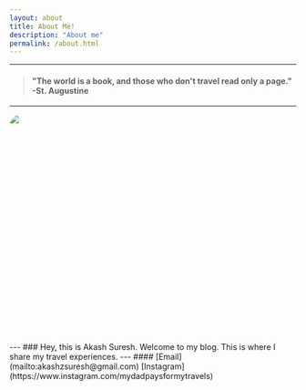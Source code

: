 ```yaml
---
layout: about
title: About Me!
description: "About me"
permalink: /about.html
---
```



---
> #### "The world is a book, and those who don't travel read only a page." -St. Augustine

---
<html>
    <head>
        <style>
            .round {
                border-radius: 5%;
                overflow: hidden;
                width: 400px;
                height: 400px;
            }
            .round img {
                display: block;
            min-width: 100%;
            min-height: 100%;
            }
        </style>
    </head>
    <body>
        <div style="float:top;">
            <div class="round">
                <img src="{{ site.url }}/images/me.jpg" />
            </div>
        </div>
    </body>
</html>
<!--
# Akash Suresh
### Traveler. Photographer. Coder. 
### Hey, welcome to my blog. 
 -->
---
### Hey, this is Akash Suresh. Welcome to my blog. This is where I share my travel experiences. 
---
#### [Email](mailto:akashzsuresh@gmail.com) [Instagram](https://www.instagram.com/mydadpaysformytravels)
